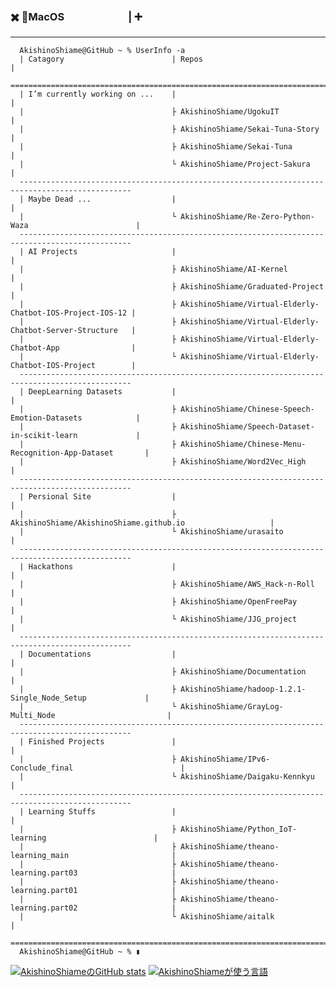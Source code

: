 <!--
**AkishinoShiame/AkishinoShiame** is a ✨ _special_ ✨ repository because its `README.md` (this file) appears on your GitHub profile.

Here are some ideas to get you started:

- 🔭 I’m currently working on ...
- 🌱 I’m currently learning ...
- 👯 I’m looking to collaborate on ...
- 🤔 I’m looking for help with ...
- 💬 Ask me about ...
- 📫 How to reach me: ...
- 😄 Pronouns: ...
- ⚡ Fun fact: ...
-->

### :heavy_multiplication_x: <tab>  :apple:MacOS　　　　　 　| :heavy_plus_sign:

---


```
  AkishinoShiame@GitHub ~ % UserInfo -a
  | Catagory                        | Repos                                                     |
  ===============================================================================================
  | I’m currently working on ...    |                                                           |
  |                                 ├ AkishinoShiame/UgokuIT                                    |
  |                                 ├ AkishinoShiame/Sekai-Tuna-Story                           |
  |                                 ├ AkishinoShiame/Sekai-Tuna                                 |
  |                                 └ AkishinoShiame/Project-Sakura                             |
  -----------------------------------------------------------------------------------------------
  | Maybe Dead ...                  |                                                           |
  |                                 └ AkishinoShiame/Re-Zero-Python-Waza                        |
  -----------------------------------------------------------------------------------------------
  | AI Projects                     |                                                           |
  |                                 ├ AkishinoShiame/AI-Kernel                                  |
  |                                 ├ AkishinoShiame/Graduated-Project                          |
  |                                 ├ AkishinoShiame/Virtual-Elderly-Chatbot-IOS-Project-IOS-12 |
  |                                 ├ AkishinoShiame/Virtual-Elderly-Chatbot-Server-Structure   |
  |                                 ├ AkishinoShiame/Virtual-Elderly-Chatbot-App                |
  |                                 └ AkishinoShiame/Virtual-Elderly-Chatbot-IOS-Project        |
  -----------------------------------------------------------------------------------------------
  | DeepLearning Datasets           |                                                           |
  |                                 ├ AkishinoShiame/Chinese-Speech-Emotion-Datasets            |
  |                                 ├ AkishinoShiame/Speech-Dataset-in-scikit-learn             |
  |                                 ├ AkishinoShiame/Chinese-Menu-Recognition-App-Dataset       |
  |                                 ├ AkishinoShiame/Word2Vec_High                              |
  -----------------------------------------------------------------------------------------------
  | Persional Site                  |                                                           |
  |                                 ├ AkishinoShiame/AkishinoShiame.github.io                   |
  |                                 └ AkishinoShiame/urasaito                                   |
  -----------------------------------------------------------------------------------------------
  | Hackathons                      |                                                           |
  |                                 ├ AkishinoShiame/AWS_Hack-n-Roll                            |
  |                                 ├ AkishinoShiame/OpenFreePay                                |
  |                                 └ AkishinoShiame/JJG_project                                |
  -----------------------------------------------------------------------------------------------
  | Documentations                  |                                                           |
  |                                 ├ AkishinoShiame/Documentation                              |
  |                                 ├ AkishinoShiame/hadoop-1.2.1-Single_Node_Setup             |
  |                                 └ AkishinoShiame/GrayLog-Multi_Node                         |
  -----------------------------------------------------------------------------------------------
  | Finished Projects               |                                                           |
  |                                 ├ AkishinoShiame/IPv6-Conclude_final                        |
  |                                 └ AkishinoShiame/Daigaku-Kennkyu                            |
  -----------------------------------------------------------------------------------------------
  | Learning Stuffs                 |                                                           |
  |                                 ├ AkishinoShiame/Python_IoT-learning                        |
  |                                 ├ AkishinoShiame/theano-learning_main                       |
  |                                 ├ AkishinoShiame/theano-learning.part03                     |
  |                                 ├ AkishinoShiame/theano-learning.part01                     |
  |                                 ├ AkishinoShiame/theano-learning.part02                     |
  |                                 └ AkishinoShiame/aitalk                                     |
  ===============================================================================================
  AkishinoShiame@GitHub ~ % ▮
```


[![AkishinoShiameのGitHub stats](https://github-readme-stats.vercel.app/api?username=AkishinoShiame&theme=chartreuse-dark&show_icons=true&locale=ja&include_all_commits=1)](https://github.com/AkishinoShiame/) [![AkishinoShiameが使う言語](https://github-readme-stats.vercel.app/api/top-langs/?username=AkishinoShiame&theme=chartreuse-dark&layout=compact&langs_count=7&custom_title=AkishinoShiameが使う言語&card_width=300)](https://github.com/AkishinoShiame/)
